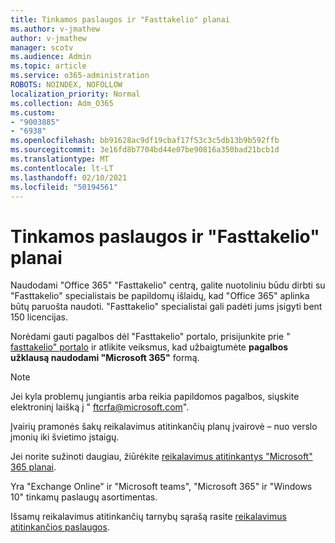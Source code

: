 ```yaml
---
title: Tinkamos paslaugos ir "Fasttakelio" planai
ms.author: v-jmathew
author: v-jmathew
manager: scotv
ms.audience: Admin
ms.topic: article
ms.service: o365-administration
ROBOTS: NOINDEX, NOFOLLOW
localization_priority: Normal
ms.collection: Adm_O365
ms.custom:
- "9003885"
- "6938"
ms.openlocfilehash: bb91628ac9df19cbaf17f53c3c5db13b9b592ffb
ms.sourcegitcommit: 3e16fd8b7704bd44e07be90816a350bad21bcb1d
ms.translationtype: MT
ms.contentlocale: lt-LT
ms.lasthandoff: 02/10/2021
ms.locfileid: "50194561"
---
```

# <a name="eligible-services-and-plans-for-fasttrack"></a>Tinkamos paslaugos ir "Fasttakelio" planai

Naudodami "Office 365" "Fasttakelio" centrą, galite nuotoliniu būdu dirbti su "Fasttakelio" specialistais be papildomų išlaidų, kad "Office 365" aplinka būtų paruošta naudoti. "Fasttakelio" specialistai gali padėti jums įsigyti bent 150 licencijas.

Norėdami gauti pagalbos dėl "Fasttakelio" portalo, prisijunkite prie " [fasttakelio" portalo](https://go.microsoft.com/fwlink/?linkid=2125443) ir atlikite veiksmus, kad užbaigtumėte **pagalbos užklausą naudodami "Microsoft 365"** formą.

> [!NOTE]
> Jei kyla problemų jungiantis arba reikia papildomos pagalbos, siųskite elektroninį laišką į " [ftcrfa@microsoft.com](mailto:ftcrfa@microsoft.com)".

Įvairių pramonės šakų reikalavimus atitinkančių planų įvairovė – nuo verslo įmonių iki švietimo įstaigų.

Jei norite sužinoti daugiau, žiūrėkite [reikalavimus atitinkantys "Microsoft" 365 planai](https://go.microsoft.com/fwlink/?linkid=2125459).

Yra "Exchange Online" ir "Microsoft teams", "Microsoft 365" ir "Windows 10" tinkamų paslaugų asortimentas.

Išsamų reikalavimus atitinkančių tarnybų sąrašą rasite [reikalavimus atitinkančios paslaugos](https://go.microsoft.com/fwlink/?linkid=2125636).
